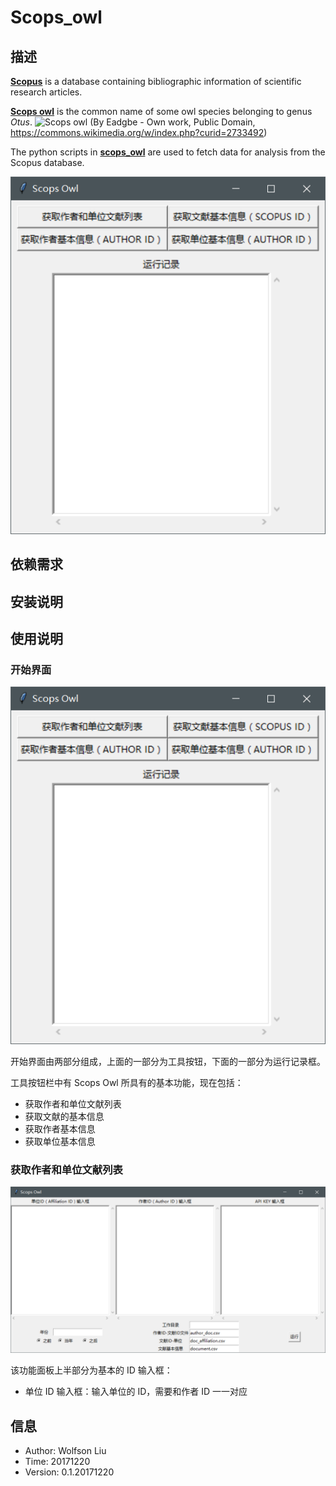 # Scops_owl #

## 描述 ##

[**Scopus**](https://www.scopus.com) is a database containing bibliographic information of scientific research articles.

[**Scops owl**](https://en.wikipedia.org/wiki/Scops_owl) is the common name of some owl species belonging to genus *Otus*.
![Scops owl](https://commons.wikimedia.org/wiki/File:Otus_scops_ab_cropped.png#/media/File:Otus_scops_ab_cropped.png)
(By Eadgbe - Own work, Public Domain, https://commons.wikimedia.org/w/index.php?curid=2733492)

The python scripts in [**scops_owl**](https://github.com/wolfsonliu/scops_owl) are used to fetch data for analysis from the Scopus database.

![开始界面](./pic/start.png)

## 依赖需求 ##

## 安装说明 ##

## 使用说明 ##

### 开始界面 ###

![开始界面](./pic/start.png)

开始界面由两部分组成，上面的一部分为工具按钮，下面的一部分为运行记录框。

工具按钮栏中有 Scops Owl 所具有的基本功能，现在包括：
* 获取作者和单位文献列表
* 获取文献的基本信息
* 获取作者基本信息
* 获取单位基本信息

### 获取作者和单位文献列表

![获取作者和单位文献列表](./pic/doc_search.png)

该功能面板上半部分为基本的 ID 输入框：
* 单位 ID 输入框：输入单位的 ID，需要和作者 ID 一一对应

## 信息 ##

* Author: Wolfson Liu
* Time: 20171220
* Version: 0.1.20171220
